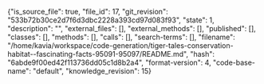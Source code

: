 {"is_source_file": true, "file_id": 17, "git_revision": "533b72b30ce2d7f6d3dbc2228a393cd97d083f93", "state": 1, "description": "", "external_files": [], "external_methods": [], "published": [], "classes": [], "methods": [], "calls": [], "search-terms": [], "filename": "/home/kavia/workspace/code-generation/tiger-tales-conservation-habitat--fascinating-facts-95091-95097/README.md", "hash": "6abde9f00ed42f113736dd05c1d8b2a4", "format-version": 4, "code-base-name": "default", "knowledge_revision": 15}